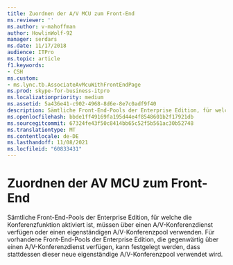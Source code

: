 ```yaml
---
title: Zuordnen der A/V MCU zum Front-End
ms.reviewer: ''
ms.author: v-mahoffman
author: HowlinWolf-92
manager: serdars
ms.date: 11/17/2018
audience: ITPro
ms.topic: article
f1.keywords:
- CSH
ms.custom:
- ms.lync.tb.AssociateAvMcuWithFrontEndPage
ms.prod: skype-for-business-itpro
ms.localizationpriority: medium
ms.assetid: 5a436e41-c902-4968-8d6e-8e7c0adf9f40
description: Sämtliche Front-End-Pools der Enterprise Edition, für welche die Konferenzfunktion aktiviert ist, müssen über einen A/V-Konferenzdienst verfügen oder einen eigenständigen A/V-Konferenzpool verwenden. Für vorhandene Front-End-Pools der Enterprise Edition, die gegenwärtig über einen A/V-Konferenzdienst verfügen, kann festgelegt werden, dass stattdessen dieser neue eigenständige A/V-Konferenzpool verwendet wird.
ms.openlocfilehash: bbde1ff49169fa195d44e4f8548601b2f17921db
ms.sourcegitcommit: 67324fe43f50c8414bb65c52f5b561ac30b52748
ms.translationtype: MT
ms.contentlocale: de-DE
ms.lasthandoff: 11/08/2021
ms.locfileid: "60833431"
---
```

# <a name="associate-av-mcu-with-front-end"></a>Zuordnen der AV MCU zum Front-End
 
Sämtliche Front-End-Pools der Enterprise Edition, für welche die Konferenzfunktion aktiviert ist, müssen über einen A/V-Konferenzdienst verfügen oder einen eigenständigen A/V-Konferenzpool verwenden. Für vorhandene Front-End-Pools der Enterprise Edition, die gegenwärtig über einen A/V-Konferenzdienst verfügen, kann festgelegt werden, dass stattdessen dieser neue eigenständige A/V-Konferenzpool verwendet wird.
  

